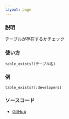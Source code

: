 ```yaml
---
layout: page
---
```


### 説明

テーブルが存在するかチェック

### 使い方

    table_exists?(テーブル名)

### 例

    table_exists?(:developers)

### ソースコード

- [GitHub](https://github.com/rails/rails/blob/984c3ef2775781d47efa9f541ce570daa2434a80/activerecord/lib/active_record/connection_adapters/abstract/schema_statements.rb#L74)
